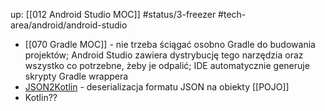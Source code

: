 up: [[012 Android Studio MOC]]
#status/3-freezer 
#tech-area/android/android-studio 

- [[070 Gradle MOC]] - nie trzeba ściągać osobno Gradle do budowania projektów; Android Studio zawiera dystrybucję tego narzędzia oraz wszystko co potrzebne, żeby je odpalić; IDE automatycznie generuje skrypty Gradle wrappera
- [JSON2Kotlin](https://plugins.jetbrains.com/plugin/9960-json-to-kotlin-class-jsontokotlinclass-) - deserializacja formatu JSON na obiekty [[POJO]]
- Kotlin??